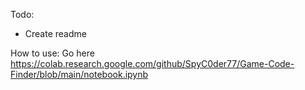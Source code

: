 Todo: 
 - Create readme

How to use:
Go here https://colab.research.google.com/github/SpyC0der77/Game-Code-Finder/blob/main/notebook.ipynb
